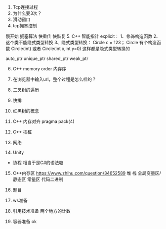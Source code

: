 #
##
1. Tcp连接过程
2. 为什么要3次？
3. 滑动窗口
4. tcp拥塞控制

慢开始 拥塞算法 快重传 快恢复
5. C++ 智能指针
explicit：
1、修饰构造函数
2、这个类不能隐式类型转换
3、隐式类型转换：
    Circle c = 123；
    Circle 有个构造函数 Circle(int) 或者 Circle(int x,int y=0) 这样都是隐式类型转换的

auto_ptr
unique_ptr
shared_ptr
weak_ptr

6. C++ memory order
内存序
7. 在浏览器中输入url，整个过程是怎么样的？
8. 二叉树的遍历
9. 快排
10. 红黑树的概念
11. C++ 内存对齐
pragma pack(4)

12. C++
插桩 
13. 网络
14. Unity 
- 协程 相当于是C#的语法糖

15. C++内存区
https://www.zhihu.com/question/34652589
堆 栈 全局变量区/静态区 常量区 代码二进制

16. 题目
17. ws准备
18. 引用技术准备 两个地方的计数
20. 容器准备 ok
